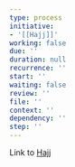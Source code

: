 ```yaml
---
type: process
initiative:
- '[[Hajj]]'
working: false
due: ''
duration: null
recurrence: ''
start: ''
waiting: false
review: ''
file: ''
context: ''
dependency: ''
step: ''
---
```


Link to [Hajj](docs/sidebar1/Initiatives/worship/Hajj.md)
